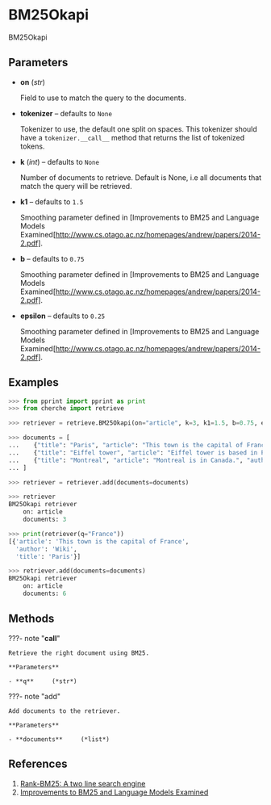 # BM25Okapi

BM25Okapi



## Parameters

- **on** (*str*)

    Field to use to match the query to the documents.

- **tokenizer** – defaults to `None`

    Tokenizer to use, the default one split on spaces. This tokenizer should have a `tokenizer.__call__` method that returns the list of tokenized tokens.

- **k** (*int*) – defaults to `None`

    Number of documents to retrieve. Default is None, i.e all documents that match the query will be retrieved.

- **k1** – defaults to `1.5`

    Smoothing parameter defined in [Improvements to BM25 and Language Models Examined[http://www.cs.otago.ac.nz/homepages/andrew/papers/2014-2.pdf].

- **b** – defaults to `0.75`

    Smoothing parameter defined in [Improvements to BM25 and Language Models Examined[http://www.cs.otago.ac.nz/homepages/andrew/papers/2014-2.pdf].

- **epsilon** – defaults to `0.25`

    Smoothing parameter defined in [Improvements to BM25 and Language Models Examined[http://www.cs.otago.ac.nz/homepages/andrew/papers/2014-2.pdf].



## Examples

```python
>>> from pprint import pprint as print
>>> from cherche import retrieve

>>> retriever = retrieve.BM25Okapi(on="article", k=3, k1=1.5, b=0.75, epsilon=0.25)

>>> documents = [
...    {"title": "Paris", "article": "This town is the capital of France", "author": "Wiki"},
...    {"title": "Eiffel tower", "article": "Eiffel tower is based in Paris", "author": "Wiki"},
...    {"title": "Montreal", "article": "Montreal is in Canada.", "author": "Wiki"},
... ]

>>> retriever = retriever.add(documents=documents)

>>> retriever
BM25Okapi retriever
    on: article
    documents: 3

>>> print(retriever(q="France"))
[{'article': 'This town is the capital of France',
  'author': 'Wiki',
  'title': 'Paris'}]

>>> retriever.add(documents=documents)
BM25Okapi retriever
    on: article
    documents: 6
```

## Methods

???- note "__call__"

    Retrieve the right document using BM25.

    **Parameters**

    - **q**     (*str*)    
    
???- note "add"

    Add documents to the retriever.

    **Parameters**

    - **documents**     (*list*)    
    
## References

1. [Rank-BM25: A two line search engine](https://github.com/dorianbrown/rank_bm25)
2. [Improvements to BM25 and Language Models Examined](http://www.cs.otago.ac.nz/homepages/andrew/papers/2014-2.pdf)

